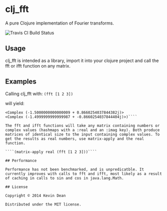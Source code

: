 # clj_fft

A pure Clojure implementation of Fourier transforms.

![Travis CI Build Status](https://travis-ci.org/kedean/clj-fft.svg?branch=master)

## Usage

clj_fft is intended as a library, import it into your clojure project and call the fft or ifft function on any matrix.

## Examples

Calling clj_fft with:
````(fft [1 2 3])````

will yield:
````(<Complex (6.0 + -0.0j)>
<Complex (-1.5000000000000009 + 0.8660254037844382j)>
<Complex (-1.4999999999999987 + -0.8660254037844404j)>)````

The fft and ifft functions will take any matrix containing numbers or complex values (hashmaps with a :real and an :imag key). Both produce matrices of identical size to the input containing complex values. To get the results as real numbers, use matrix-apply and the real function.

````(matrix-apply real (fft [1 2 3]))````

## Performance

Performance has not been benchmarked, and is unpredicatble. It currently improves with calls to fft and ifft, most likely as a result of caching in calls to sin and cos in java.lang.Math.

## License

Copyright © 2014 Kevin Dean

Distributed under the MIT license.
